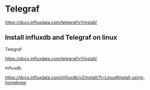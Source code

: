  # Telegraf

 https://docs.influxdata.com/telegraf/v1/install/


 ## Install influxdb and Telegraf on linux

 Telegraf

 https://docs.influxdata.com/telegraf/v1/install/



Influxdb

https://docs.influxdata.com/influxdb/v2/install/?t=Linux#install-using-homebrew